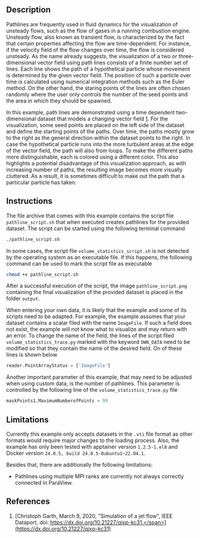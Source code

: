 ## Description ##
Pathlines are frequently used in fluid dynamics for the visualization of unsteady flows, such as the flow of gases in a running combustion engine.
Unsteady flow, also known as transient flow, is characterized by the fact that certain properties affecting the flow are time-dependent.
For instance, if the velocity field of the flow changes over time, the flow is considered unsteady.
As the name already suggests, the visualization of a two or three-dimensional vector field using path lines consists of a finite number set of lines.
Each line shows the path of a hypothetical particle whose movement is determined by the given vector field.
The position of such a particle over time is calculated using numerical integration methods such as the Euler method.
On the other hand, the staring points of the lines are often chosen randomly where the user only controls the number of the seed points and the area in which they should be spawned.

<!--In comparison to stream lines which also visualize a dataset using lines, 
The computation of pathlines makes only sense if the given dataset is time-depenedent.
Otherwise they are identical to steamlines.-->

In this example, path lines are demonstrated using a time dependent two-dimensional dataset that models a changing vector field [1](#reference_dataset).
For the visualization, some seed points are placed on the left side of the dataset and define the starting points of the paths.
Over time, the paths mostly grow to the right as the general direction within the dataset points to the right.
In case the hypothetical particle runs into the more turbulent areas at the edge of the vector field, the path will also from loops.
To make the different paths more distinguishable, each is colored using a different color.
This also highlights a potential disadvantage of this visualization approach, as with increasing number of paths, the resulting image becomes more visually cluttered.
As a result, it is sometimes difficult to make out the path that a particular particle has taken.

## Instructions ##
The file archive that comes with this example contains the script file `pathline_script.sh` that when executed creates pathlines for the provided dataset.
The script can be started using the following terminal command
```bash
./pathline_script.sh
```
In some cases, the script file `volume_statistics_script.sh` is not detected by the operating system as an executable file.
If this happens, the following command can be used to mark the script file as executable
```bash
chmod +x pathline_script.sh
```
After a successful execution of the script, the image `pathline_script.png` containing the final visualization of the provided dataset is placed in the folder `output`. 

When entering your own data, it is likely that the example and some of its scripts need to be adapted.
For example, the example assumes that your dataset contains a scalar filed with the name `ImageFile`.
If such a field does not exist, the example will not know what to visualize and may return with an error.
To change the name of the field, the lines of the script filed `volume_statistics_trace.py` marked with the keyword `OWN_DATA` need to be modified so that they contain the name of the desired field.
On of these lines is shown below
```python
reader.PointArrayStatus = ['ImageFile']
```
Another important parameter of this example, that may need to be adjusted when using custom data, is the number of pathlines.
This parameter is controlled by the following line of the `volume_statistics_trace.py` file
```python
maskPoints1.MaximumNumberofPoints = 99
```

## Limitations ##
Currently this example only accepts datasets in the `.vti` file format as other formats would require major changes to the loading process.
Also, the example has only been tested with apptainer version `1.2.5-1.el8` and Docker version `24.0.5, build 24.0.5-0ubuntu1~22.04.1`.

Besides that, there are additionally the following limitations:
- Pathlines using multiple MPI ranks are currently not always correctly connected in ParaView.

## References ##
1. [<span id="reference_dataset">Christoph Garth, March 9, 2020, "Simulation of a jet flow", IEEE Dataport, doi: https://dx.doi.org/10.21227/qjxp-kc31.</span>](https://dx.doi.org/10.21227/qjxp-kc31)